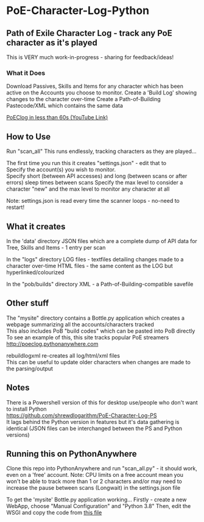 # PoE-Character-Log-Python #
## Path of Exile Character Log - track any PoE character as it's played ##

This is VERY much work-in-progress - sharing for feedback/ideas!

### What it Does ###
Download Passives, Skills and Items for any character which has been active on the Accounts you choose to monitor.
Create a 'Build Log' showing changes to the character over-time
Create a Path-of-Building Pastecode/XML which contains the same data

[PoEClog in less than 60s (YouTube Link)](https://www.youtube.com/watch?v=Mje0pl9L8sY)

## How to Use ##
Run "scan_all"
This runs endlessly, tracking characters as they are played...  

The first time you run this it creates "settings.json" - edit that to  
Specify the account(s) you wish to monitor.  
Specify short (between API accesses) and long (between scans or after errors) sleep times between scans
Specify the max level to consider a character "new" and the max level to monitor any character at all

Note: settings.json is read every time the scanner loops - no-need to restart!

## What it creates ##
In the 'data' directory 
JSON files which are a complete dump of API data for Tree, Skills and Items - 1 entry per scan

In the "logs" directory 
LOG files - textfiles detailing changes made to a character over-time
HTML files - the same content as the LOG but hyperlinked/colourized 

In the "pob/builds" directory 
XML - a Path-of-Building-compatible savefile 

## Other stuff ##
The "mysite" directory contains a Bottle.py application which creates a webpage summarizing all the accounts/characters tracked  
This also includes PoB "build codes" which can be pasted into PoB directly  
To see an example of this, this site tracks popular PoE streamers  
http://poeclog.pythonanywhere.com

rebuildlogxml re-creates all log/html/xml files  
This can be useful to update older characters when changes are made to the parsing/output

## Notes ##
There is  a Powershell version of this for desktop use/people who don't want to install Python  
https://github.com/shrewdlogarithm/PoE-Character-Log-PS  
It lags behind the Python version in features but it's data gathering is identical (JSON files can be interchanged between the PS and Python versions)

## Running this on PythonAnywhere ##
Clone this repo into PythonAnywhere and run "scan_all.py" - it should work, even on a 'free' account.
Note: CPU limits on a free account mean you won't be able to track more than 1 or 2 characters and/or may need to increase the pause between scans (Longwait) in the settings.json file

To get the 'mysite' Bottle.py application working...
Firstly - create a new WebApp, choose "Manual Configuration" and "Python 3.8"
Then, edit the WSGI and copy the code from [this file](mysite/example.wsgi)
